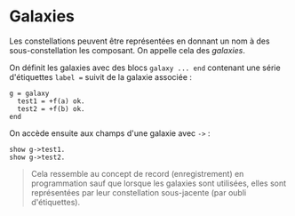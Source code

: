 # Galaxies

Les constellations peuvent être représentées en donnant un nom à des
sous-constellation les composant. On appelle cela des *galaxies*.

On définit les galaxies avec des blocs `galaxy ... end` contenant une
série d'étiquettes `label =` suivit de la galaxie associée :

```
g = galaxy
  test1 = +f(a) ok.
  test2 = +f(b) ok.
end
```

On accède ensuite aux champs d'une galaxie avec `->` :

```
show g->test1.
show g->test2.
```

> Cela ressemble au concept de record (enregistrement) en programmation sauf
> que lorsque les galaxies sont utilisées, elles sont représentées par leur
> constellation sous-jacente (par oubli d'étiquettes).
